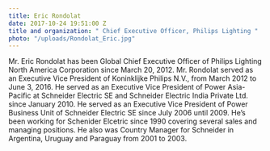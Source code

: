 ```yaml
---
title: Eric Rondolat
date: 2017-10-24 19:51:00 Z
title and organization: " Chief Executive Officer, Philips Lighting "
photo: "/uploads/Rondolat_Eric.jpg"
---
```


Mr. Eric Rondolat has been Global Chief Executive Officer of Philips Lighting North America Corporation since March 20, 2012. Mr. Rondolat served as an Executive Vice President of Koninklijke Philips N.V., from March 2012 to June 3, 2016. He served as an Executive Vice President of Power Asia-Pacific at Schneider Electric SE and Schneider Electric India Private Ltd. since January 2010. He served as an Executive Vice President of Power Business Unit of Schneider Electric SE since July 2006 until 2009. He’s been working for Schenider Elcetric since 1990 covering several sales and managing positions. He also was Country Manager for Schneider in Argentina, Uruguay and Paraguay from 2001 to 2003.